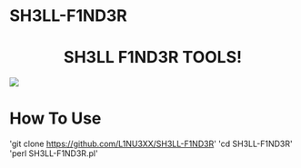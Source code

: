 # SH3LL-F1ND3R
<h1 align="center">SH3LL F1ND3R TOOLS</a>!</h1>
<img src="https://github.com/L1NU3XX/SH3LL-F1ND3R/img/L1NU3X"></img>

# How To Use
'git clone https://github.com/L1NU3XX/SH3LL-F1ND3R'
'cd SH3LL-F1ND3R'
'perl SH3LL-F1ND3R.pl'
